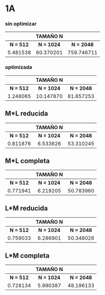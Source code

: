 # 1A

### sin optimizar 

|                 | **TAMAÑO N**   |                 |
|    :------:     |   :------:     |    :------:     |    
| **N = 512**     |**N = 1024**    |**N = 2048**     |
|  5.481538       |  60.370201     |   759.746711    |


### optimizada

|                 | **TAMAÑO N**   |                 |
|    :------:     |   :------:     |    :------:     |    
| **N = 512**     |**N = 1024**    |**N = 2048**     |
|  1.248065       |  10.147870     |   81.657253     |







## M*L reducida
|                 | **TAMAÑO N**   |                 |
|    :------:     |   :------:     |    :------:     |    
| **N = 512**     |**N = 1024**    |**N = 2048**     |
|  0.811876       |  6.533626      |  53.310245      |


## M*L completa
|                 | **TAMAÑO N**   |                 |
|    :------:     |   :------:     |    :------:     |    
| **N = 512**     |**N = 1024**    |**N = 2048**     |
|  0.771941       |  6.219205      |  50.783960      |






## L*M reducida
|                 | **TAMAÑO N**   |                 |
|    :------:     |   :------:     |    :------:     |    
| **N = 512**     |**N = 1024**    |**N = 2048**     |
|  0.759033       |  6.286901      |   50.348026     |


## L*M completa
|                 | **TAMAÑO N**   |                 |
|    :------:     |   :------:     |    :------:     |    
| **N = 512**     |**N = 1024**    |**N = 2048**     |
|  0.728134       |  5.990387      |  48.196133      |


